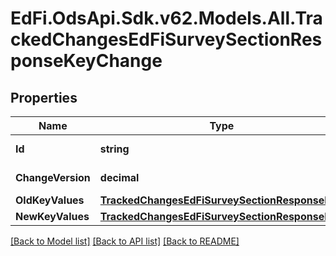 # EdFi.OdsApi.Sdk.v62.Models.All.TrackedChangesEdFiSurveySectionResponseKeyChange

## Properties

Name | Type | Description | Notes
------------ | ------------- | ------------- | -------------
**Id** | **string** | Resource identifier | [optional] 
**ChangeVersion** | **decimal** | Change version | [optional] 
**OldKeyValues** | [**TrackedChangesEdFiSurveySectionResponseKey**](TrackedChangesEdFiSurveySectionResponseKey.md) |  | [optional] 
**NewKeyValues** | [**TrackedChangesEdFiSurveySectionResponseKey**](TrackedChangesEdFiSurveySectionResponseKey.md) |  | [optional] 

[[Back to Model list]](../README.md#documentation-for-models) [[Back to API list]](../README.md#documentation-for-api-endpoints) [[Back to README]](../README.md)

